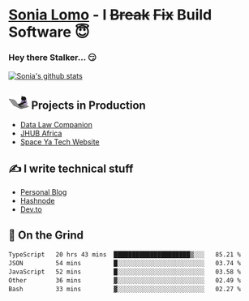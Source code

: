 # [Sonia Lomo](https://sonylomo.github.io/) - I ~~Break~~ ~~Fix~~ Build Software 😇
### Hey there Stalker... 😏 

<a href="https://github.com/sonylomo/github-readme-stats">
  <img align="center" src="https://media.giphy.com/media/lU05nFSW6Y2A/giphy.gif" alt="Sonia's github stats" />
</a>

## <img src="assets/devcat.gif" width="40"> Projects in Production
- [Data Law Companion](https://datalawcompanion.org/)
- [JHUB Africa](https://jhubafrica.com/)
- [Space Ya Tech Website](https://www.spaceyatech.com/)

## ✍️ I write technical stuff
- [Personal Blog](https://sonylomo-github-io.vercel.app/blog)
- [Hashnode](https://sonylomo.hashnode.dev/)
- [Dev.to](https://dev.to/sonylomo)

## 🤡 On the Grind
<!--START_SECTION:waka-->

```txt
TypeScript   20 hrs 43 mins  █████████████████████▒░░░   85.21 %
JSON         54 mins         █░░░░░░░░░░░░░░░░░░░░░░░░   03.74 %
JavaScript   52 mins         █░░░░░░░░░░░░░░░░░░░░░░░░   03.58 %
Other        36 mins         ▓░░░░░░░░░░░░░░░░░░░░░░░░   02.49 %
Bash         33 mins         ▓░░░░░░░░░░░░░░░░░░░░░░░░   02.27 %
```

<!--END_SECTION:waka-->
